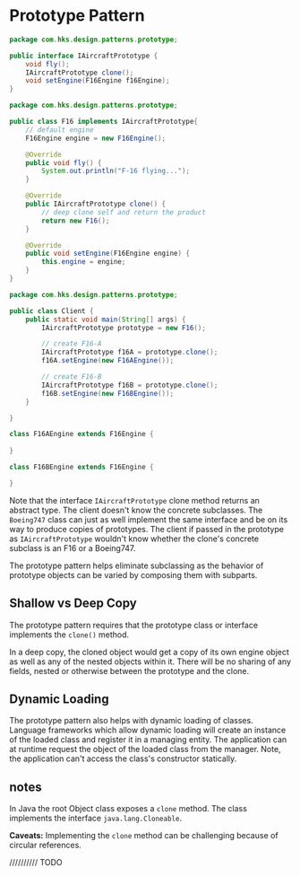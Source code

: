 # Prototype Pattern

<!-- https://www.educative.io/courses/software-design-patterns-best-practices/prototype-pattern -->

```java
package com.hks.design.patterns.prototype;

public interface IAircraftPrototype {
    void fly();
    IAircraftPrototype clone();
    void setEngine(F16Engine f16Engine);
}

```

```java
package com.hks.design.patterns.prototype;

public class F16 implements IAircraftPrototype{
    // default engine
    F16Engine engine = new F16Engine();

    @Override
    public void fly() {
        System.out.println("F-16 flying...");
    }

    @Override
    public IAircraftPrototype clone() {
        // deep clone self and return the product
        return new F16();
    }

    @Override
    public void setEngine(F16Engine engine) {
        this.engine = engine;
    }
}

```

```java
package com.hks.design.patterns.prototype;

public class Client {
    public static void main(String[] args) {
        IAircraftPrototype prototype = new F16();

        // create F16-A
        IAircraftPrototype f16A = prototype.clone();
        f16A.setEngine(new F16AEngine());

        // create F16-B
        IAircraftPrototype f16B = prototype.clone();
        f16B.setEngine(new F16BEngine());
    }

}

class F16AEngine extends F16Engine {
    
}

class F16BEngine extends F16Engine {

}

```

Note that the interface `IAircraftPrototype` clone method returns an abstract type. 
The client doesn't know the concrete subclasses. 
The `Boeing747` class can just as well implement the same interface and be on its way to produce copies of prototypes. 
The client if passed in the prototype as `IAircraftPrototype` wouldn't know whether the clone's concrete subclass is an F16 or a Boeing747.

The prototype pattern helps eliminate subclassing as the behavior of prototype objects can be varied by composing them with subparts.

## Shallow vs Deep Copy
The prototype pattern requires that the prototype class or interface implements the `clone()` method.

In a deep copy, the cloned object would get a copy of its own engine object as well as any of the nested objects within it. 
There will be no sharing of any fields, nested or otherwise between the prototype and the clone.

## Dynamic Loading
The prototype pattern also helps with dynamic loading of classes. 
Language frameworks which allow dynamic loading will create an instance of the loaded class and register it in a managing entity. 
The application can at runtime request the object of the loaded class from the manager. 
Note, the application can't access the class's constructor statically.

## notes
In Java the root Object class exposes a `clone` method. 
The class implements the interface `java.lang.Cloneable`.

**Caveats:** Implementing the `clone` method can be challenging because of circular references.


////////// TODO
